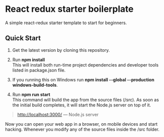 # React redux starter boilerplate
A simple react-redux starter template to start for beginners.

## Quick Start
1. Get the latest version by cloning this repository.

2. Run **npm install** <br>
This will install both run-time project dependencies and developer tools listed in package.json file. <br>

3. If you running this on Windows run **npm install --global --production windows-build-tools**.

4. Run **npm run start** <br>
This command will build the app from the source files (/src). As soon as the initial build completes, it will start the Node.js server on top of it.

> [http://localhost:3000/](http://localhost:3000/) — Node.js server <br>

Now you can open your web app in a browser, on mobile devices and start hacking. Whenever you modify any of the source files inside the /src folder.
